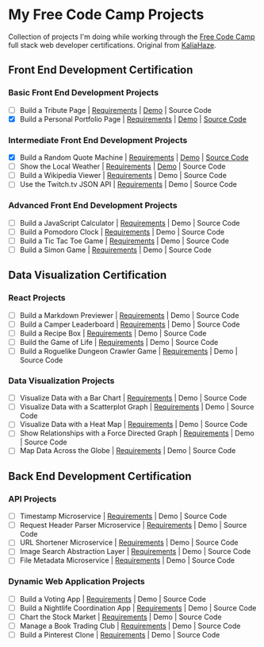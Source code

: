 # My Free Code Camp Projects

Collection of projects I'm doing while working through the [Free Code Camp](http://www.freecodecamp.com) full stack web developer certifications.
Original from [KaliaHaze](https://gist.github.com/KaliaHaze/633e93581ebace3bde6291e745aa209c#file-fcc-project-list-md).

## Front End Development Certification

### Basic Front End Development Projects

- [ ] Build a Tribute Page | [Requirements](http://www.freecodecamp.com/challenges/build-a-tribute-page) | [Demo](https://codepen.io/FreeCodeCamp/full/NNvBQW/) | Source Code
- [x] Build a Personal Portfolio Page | [Requirements](http://www.freecodecamp.com/challenges/build-a-personal-portfolio-webpage) | [Demo](https://codepen.io/FreeCodeCamp/full/YqLyXB/) | [Source Code](https://codepen.io/X140hu4/full/WZLLQQ/)

### Intermediate Front End Development Projects

- [x] Build a Random Quote Machine | [Requirements](http://www.freecodecamp.com/challenges/build-a-random-quote-machine) | [Demo](https://codepen.io/FreeCodeCamp/full/ONjoLe/) | [Source Code](https://codepen.io/X140hu4/full/Yrgqbq/)
- [ ] Show the Local Weather | [Requirements](http://www.freecodecamp.com/challenges/show-the-local-weather) | [Demo](http://codepen.io/FreeCodeCamp/full/bELRjV) | Source Code
- [ ] Build a Wikipedia Viewer | [Requirements](http://www.freecodecamp.com/challenges/build-a-wikipedia-viewer) | Demo | Source Code
- [ ] Use the Twitch.tv JSON API | [Requirements](http://www.freecodecamp.com/challenges/use-the-twitchtv-json-api) | Demo | Source Code

### Advanced Front End Development Projects

- [ ] Build a JavaScript Calculator | [Requirements](http://www.freecodecamp.com/challenges/build-a-javascript-calculator) | Demo | Source Code
- [ ] Build a Pomodoro Clock | [Requirements](http://www.freecodecamp.com/challenges/build-a-pomodoro-clock) | Demo | Source Code
- [ ] Build a Tic Tac Toe Game | [Requirements](http://www.freecodecamp.com/challenges/build-a-tic-tac-toe-game) | Demo | Source Code
- [ ] Build a Simon Game | [Requirements](http://www.freecodecamp.com/challenges/build-a-simon-game) | Demo | Source Code

## Data Visualization Certification

### React Projects

- [ ] Build a Markdown Previewer | [Requirements](http://www.freecodecamp.com/challenges/build-a-markdown-previewer) | Demo | Source Code
- [ ] Build a Camper Leaderboard | [Requirements](http://www.freecodecamp.com/challenges/build-a-camper-leaderboard) | Demo | Source Code
- [ ] Build a Recipe Box | [Requirements](http://www.freecodecamp.com/challenges/build-a-recipe-box) | Demo | Source Code
- [ ] Build the Game of Life | [Requirements](http://www.freecodecamp.com/challenges/build-the-game-of-life) | Demo | Source Code
- [ ] Build a Roguelike Dungeon Crawler Game | [Requirements](http://www.freecodecamp.com/challenges/build-a-roguelike-dungeon-crawler-game) | Demo | Source Code

### Data Visualization Projects

- [ ] Visualize Data with a Bar Chart | [Requirements](http://www.freecodecamp.com/challenges/visualize-data-with-a-bar-chart) | Demo | Source Code
- [ ] Visualize Data with a Scatterplot Graph | [Requirements](http://www.freecodecamp.com/challenges/visualize-data-with-a-scatterplot-graph) | Demo | Source Code
- [ ] Visualize Data with a Heat Map | [Requirements](http://www.freecodecamp.com/challenges/visualize-data-with-a-heat-map) | Demo | Source Code
- [ ] Show Relationships with a Force Directed Graph | [Requirements](http://www.freecodecamp.com/challenges/show-relationships-with-a-force-directed-graph) | Demo | Source Code
- [ ] Map Data Across the Globe | [Requirements](http://www.freecodecamp.com/challenges/map-data-across-the-globe) | Demo | Source Code

## Back End Development Certification

### API Projects

- [ ] Timestamp Microservice | [Requirements](http://www.freecodecamp.com/challenges/timestamp-microservice) | Demo | Source Code
- [ ] Request Header Parser Microservice | [Requirements](http://www.freecodecamp.com/challenges/timestamp-microservice) | Demo | Source Code
- [ ] URL Shortener Microservice | [Requirements](http://www.freecodecamp.com/challenges/url-shortener-microservice) | Demo | Source Code
- [ ] Image Search Abstraction Layer | [Requirements](http://www.freecodecamp.com/challenges/image-search-abstraction-layer) | Demo | Source Code
- [ ] File Metadata Microservice | [Requirements](http://www.freecodecamp.com/challenges/file-metadata-microservice) | Demo | Source Code

### Dynamic Web Application Projects

- [ ] Build a Voting App | [Requirements](http://www.freecodecamp.com/challenges/build-a-voting-app) | Demo | Source Code
- [ ] Build a Nightlife Coordination App | [Requirements](http://www.freecodecamp.com/challenges/build-a-nightlife-coordination-app) | Demo | Source Code
- [ ] Chart the Stock Market | [Requirements](http://www.freecodecamp.com/challenges/chart-the-stock-market) | Demo | Source Code
- [ ] Manage a Book Trading Club | [Requirements](http://www.freecodecamp.com/challenges/manage-a-book-trading-club) | Demo | Source Code
- [ ] Build a Pinterest Clone | [Requirements](http://www.freecodecamp.com/challenges/build-a-pinterest-clone) | Demo | Source Code
